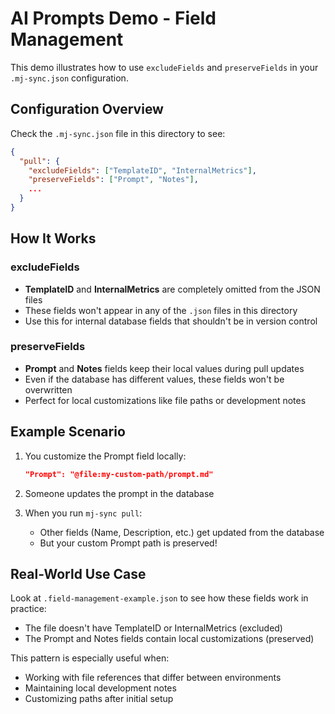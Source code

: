 # AI Prompts Demo - Field Management

This demo illustrates how to use `excludeFields` and `preserveFields` in your `.mj-sync.json` configuration.

## Configuration Overview

Check the `.mj-sync.json` file in this directory to see:

```json
{
  "pull": {
    "excludeFields": ["TemplateID", "InternalMetrics"],
    "preserveFields": ["Prompt", "Notes"],
    ...
  }
}
```

## How It Works

### excludeFields
- **TemplateID** and **InternalMetrics** are completely omitted from the JSON files
- These fields won't appear in any of the `.json` files in this directory
- Use this for internal database fields that shouldn't be in version control

### preserveFields  
- **Prompt** and **Notes** fields keep their local values during pull updates
- Even if the database has different values, these fields won't be overwritten
- Perfect for local customizations like file paths or development notes

## Example Scenario

1. You customize the Prompt field locally:
   ```json
   "Prompt": "@file:my-custom-path/prompt.md"
   ```

2. Someone updates the prompt in the database

3. When you run `mj-sync pull`:
   - Other fields (Name, Description, etc.) get updated from the database
   - But your custom Prompt path is preserved!

## Real-World Use Case

Look at `.field-management-example.json` to see how these fields work in practice:
- The file doesn't have TemplateID or InternalMetrics (excluded)
- The Prompt and Notes fields contain local customizations (preserved)

This pattern is especially useful when:
- Working with file references that differ between environments
- Maintaining local development notes
- Customizing paths after initial setup